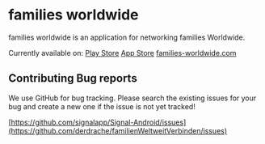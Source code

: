 # families worldwide
families worldwide is an application for networking families Worldwide.

Currently available on: 
[Play Store](https://play.google.com/store/apps/details?id=dominik.familien_suche)
[App Store](https://apps.apple.com/app/families-worldwide/id6444735167)
[families-worldwide.com](https://families-worldwide.com/)


## Contributing Bug reports
We use GitHub for bug tracking. Please search the existing issues for your bug and create a new one if the issue is not yet tracked!

[https://github.com/signalapp/Signal-Android/issues](https://github.com/derdrache/familienWeltweitVerbinden/issues)




